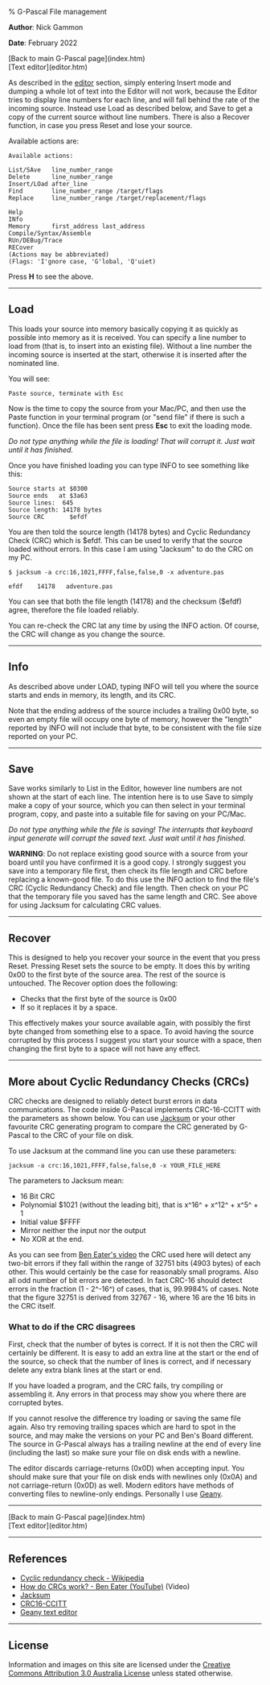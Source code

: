 % G-Pascal File management

**Author**: Nick Gammon

**Date**: February 2022

<div class='quick_link'> [Back to main G-Pascal page](index.htm)</div>
<div class='quick_link'> [Text editor](editor.htm) </div>

As described in the [editor](editor.htm) section, simply entering Insert mode and dumping a whole lot of text into the Editor will not work, because the Editor tries to display line numbers for each line, and will fall behind the rate of the incoming source. Instead use Load as described below, and Save to get a copy of the current source without line numbers. There is also  a Recover function, in case you press Reset and lose your source.

Available actions are:

```
Available actions:

List/SAve   line_number_range
Delete      line_number_range
Insert/LOad after_line
Find        line_number_range /target/flags
Replace     line_number_range /target/replacement/flags

Help
INfo
Memory      first_address last_address
Compile/Syntax/Assemble
RUn/DEBug/Trace
RECover
(Actions may be abbreviated)
(Flags: 'I'gnore case, 'G'lobal, 'Q'uiet)
```

Press **H** to see the above.

---

## Load

This loads your source into memory basically copying it as quickly as possible into memory as it is received. You can specify a line number to load from (that is, to insert into an existing file). Without a line number the incoming source is inserted at the start, otherwise it is inserted after the nominated line.

You will see:

```
Paste source, terminate with Esc
```

Now is the time to copy the source from your Mac/PC, and then use the Paste function in your terminal program (or "send file" if there is such a function). Once the file has been sent press **Esc** to exit the loading mode.

*Do not type anything while the file is loading! That will corrupt it. Just wait until it has finished.*

Once you have finished loading you can type INFO to see something like this:

```
Source starts at $0300
Source ends   at $3a63
Source lines:  645
Source length: 14178 bytes
Source CRC       $efdf
```

You are then told the source length (14178 bytes) and Cyclic Redundancy Check (CRC) which is $efdf. This can be used to verify that the source loaded without errors. In this case I am using "Jacksum" to do the CRC on my PC.

```
$ jacksum -a crc:16,1021,FFFF,false,false,0 -x adventure.pas

efdf	14178	adventure.pas
```

You can see that both the file length (14178) and the checksum ($efdf) agree, therefore the file loaded reliably.

You can re-check the CRC lat any time by using the INFO action. Of course, the CRC will change as you change the source.

---

## Info

As described above under LOAD, typing INFO will tell you where the source starts and ends in memory, its length, and its CRC.

Note that the ending address of the source includes a trailing 0x00 byte, so even an empty file will occupy one byte of memory, however the "length" reported by INFO will not include that byte, to be consistent with the file size reported on your PC.

---

## Save

Save works similarly to List in the Editor, however line numbers are not shown at the start of each line. The intention here is to use Save to simply make a copy of your source, which you can then select in your terminal program, copy, and paste into a suitable file for saving on your PC/Mac.

*Do not type anything while the file is saving! The interrupts that keyboard input generate will corrupt the saved text. Just wait until it has finished.*

**WARNING**: Do not replace existing good source with a source from your board until you have confirmed it is a good copy. I strongly suggest you  save into a temporary file first, then check its file length and CRC before replacing a known-good file. To do this use the INFO action to find the file's CRC (Cyclic Redundancy Check) and file length. Then check on your PC that the temporary file you saved has the same length and CRC. See above for using Jacksum for calculating CRC values.


---

## Recover

This is designed to help you recover your source in the event that you press Reset. Pressing Reset sets the source to be empty. It does this by writing 0x00 to the first byte of the source area. The rest of the source is untouched.  The Recover option does the following:

* Checks that the first byte of the source is 0x00
* If so it replaces it by a space.

This effectively makes your source available again, with possibly the first byte changed from something else to a space. To avoid having the source corrupted by this process I suggest you start your source with a space, then changing the first byte to a space will not have any effect.

---

## More about Cyclic Redundancy Checks (CRCs)

CRC checks are designed to reliably detect burst errors in data communications. The code inside G-Pascal implements CRC-16-CCITT with the parameters as shown below. You can use [Jacksum](https://jacksum.net/en/index.html) or your other favourite CRC generating program to compare the CRC generated by G-Pascal to the CRC of your file on disk.

To use Jacksum at the command line you can use these parameters:

```
jacksum -a crc:16,1021,FFFF,false,false,0 -x YOUR_FILE_HERE
```

The parameters to Jacksum mean:

* 16 Bit CRC
* Polynomial $1021 (without the leading bit), that is x^16^ + x^12^ + x^5^ + 1
* Initial value $FFFF
* Mirror neither the input nor the output
* No XOR at the end.

As you can see from [Ben Eater's video](https://www.youtube.com/watch?v=izG7qT0EpBw) the CRC used here will detect any two-bit errors if they fall within the range of 32751 bits (4903 bytes) of each other. This would certainly be the case for reasonably small programs. Also all odd number of bit errors are detected. In fact CRC-16 should detect errors in the fraction (1 - 2^-16^) of cases, that is, 99.9984% of cases. Note that the figure 32751 is derived from 32767 - 16, where 16 are the 16 bits in the CRC itself.

### What to do if the CRC disagrees

First, check that the number of bytes is correct. If it is not then the CRC will certainly be different. It is easy to add an extra line at the start or the end of the source, so check that the number of lines is correct, and if necessary delete any extra blank lines at the start or end.

If you have loaded a program, and the CRC fails, try compiling or assembling it. Any errors in that process may show you where there are corrupted bytes.

If you cannot resolve the difference try loading or saving the same file again. Also try removing trailing spaces which are hard to spot in the source, and may make the versions on your PC and Ben's Board different. The source in G-Pascal always has a trailing newline at the end of every line (including the last) so make sure your file on disk ends with a newline.

The editor discards carriage-returns (0x0D) when accepting input. You should make sure that your file on disk ends with newlines only (0x0A) and not carriage-return (0x0D) as well. Modern editors have methods of converting files to newline-only endings. Personally I use [Geany](https://www.geany.org/).

---

<div class='quick_link'> [Back to main G-Pascal page](index.htm)</div>
<div class='quick_link'> [Text editor](editor.htm) </div>


---

## References

* [Cyclic redundancy check - Wikipedia](https://en.wikipedia.org/wiki/Cyclic_redundancy_check)
* [How do CRCs work? - Ben Eater (YouTube)](https://www.youtube.com/watch?v=izG7qT0EpBw) (Video)
* [Jacksum](https://jacksum.net/en/index.html)
* [CRC16-CCITT](http://srecord.sourceforge.net/crc16-ccitt.html)
* [Geany text editor](https://www.geany.org/)

---

## License

Information and images on this site are licensed under the [Creative Commons Attribution 3.0 Australia License](https://creativecommons.org/licenses/by/3.0/au/) unless stated otherwise.
